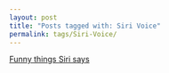 ```yaml
---
layout: post
title: "Posts tagged with: Siri Voice"
permalink: tags/Siri-Voice/
---
```

[Funny things Siri says](/2011/10/funny-things-siri-says)
